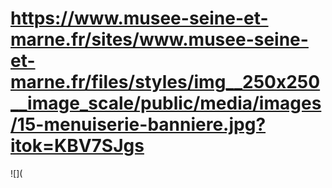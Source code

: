 # https://www.musee-seine-et-marne.fr/sites/www.musee-seine-et-marne.fr/files/styles/img__250x250__image_scale/public/media/images/15-menuiserie-banniere.jpg?itok=KBV7SJgs

![](
